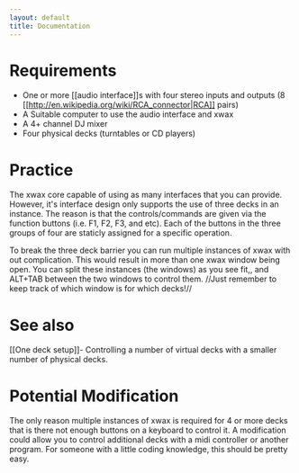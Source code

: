 ```yaml
---
layout: default
title: Documentation
---
```

# Requirements
  * One or more [[audio interface]]s with four stereo inputs and outputs (8 [[http://en.wikipedia.org/wiki/RCA_connector|RCA]] pairs)
  * A Suitable computer to use the audio interface and xwax
  * A 4+ channel DJ mixer
  * Four physical decks (turntables or CD players)

# Practice
The xwax core capable of using as many interfaces that you can provide. However, it's interface design only supports the use of three decks in an instance. The reason is that the controls/commands are given via the function buttons (i.e. F1, F2, F3, and etc). Each of the buttons in the three groups of four are staticly assigned for a specific operation.

To break the three deck barrier you can run multiple instances of xwax with out complication. This would result in more than one xwax window being open. You can split these instances (the windows) as you see fit,, and ALT+TAB between the two windows to control them. //Just remember to keep track of which window is for which decks!//

# See also
[[One deck setup]]- Controlling a number of virtual decks with a smaller number of physical decks.

# Potential Modification
The only reason multiple instances of xwax is required for 4 or more decks that is there not enough buttons on a keyboard to control it. A modification could allow you to control additional decks with a midi controller or another program. For someone with a little coding knowledge, this should be pretty easy.

